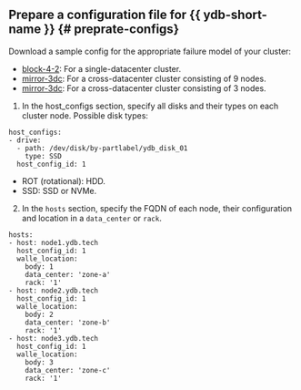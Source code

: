 ## Prepare a configuration file for {{ ydb-short-name }} {# preprate-configs}

Download a sample config for the appropriate failure model of your cluster:

* [block-4-2](https://github.com/ydb-platform/ydb/blob/main/ydb/deploy/yaml_config_examples/block-4-2.yaml): For a single-datacenter cluster.
* [mirror-3dc](https://github.com/ydb-platform/ydb/blob/main/ydb/deploy/yaml_config_examples/mirror-3dc-9-nodes.yaml): For a cross-datacenter cluster consisting of 9 nodes.
* [mirror-3dc](https://github.com/ydb-platform/ydb/blob/main/ydb/deploy/yaml_config_examples/mirror-3dc-3-nodes.yaml): For a cross-datacenter cluster consisting of 3 nodes.

1. In the host_configs section, specify all disks and their types on each cluster node. Possible disk types:

```text
host_configs:
- drive:
  - path: /dev/disk/by-partlabel/ydb_disk_01
    type: SSD
  host_config_id: 1
```

* ROT (rotational): HDD.
* SSD: SSD or NVMe.

2. In the `hosts` section, specify the FQDN of each node, their configuration and location in a `data_center` or `rack`.

```text
hosts:
- host: node1.ydb.tech
  host_config_id: 1
  walle_location:
    body: 1
    data_center: 'zone-a'
    rack: '1'
- host: node2.ydb.tech
  host_config_id: 1
  walle_location:
    body: 2
    data_center: 'zone-b'
    rack: '1'
- host: node3.ydb.tech
  host_config_id: 1
  walle_location:
    body: 3
    data_center: 'zone-c'
    rack: '1'
```

